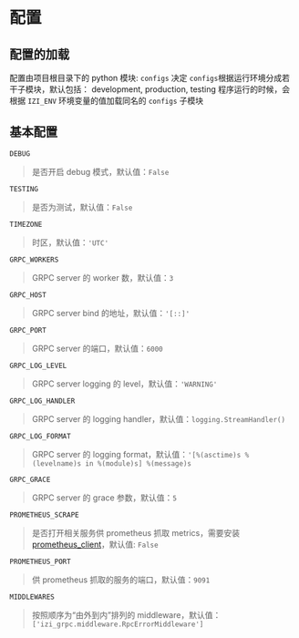 # 配置

## 配置的加载

配置由项目根目录下的 python 模块: `configs` 决定
`configs`根据运行环境分成若干子模块，默认包括： development, production, testing
程序运行的时候，会根据 `IZI_ENV` 环境变量的值加载同名的 `configs` 子模块

## 基本配置

`DEBUG`

> 是否开启 debug 模式，默认值：`False`

`TESTING`

> 是否为测试，默认值：`False`

`TIMEZONE`

> 时区，默认值：`'UTC'`

`GRPC_WORKERS`

> GRPC server 的 worker 数，默认值：`3`

`GRPC_HOST`

> GRPC server bind 的地址，默认值：`'[::]'`

`GRPC_PORT`

> GRPC server 的端口，默认值：`6000`

`GRPC_LOG_LEVEL`

> GRPC server logging 的 level，默认值：`'WARNING'`

`GRPC_LOG_HANDLER`

> GRPC server 的 logging handler，默认值：`logging.StreamHandler()`

`GRPC_LOG_FORMAT`

> GRPC server 的 logging format，默认值：`'[%(asctime)s %(levelname)s in %(module)s] %(message)s`

`GRPC_GRACE`

> GRPC server 的 grace 参数，默认值：`5`

`PROMETHEUS_SCRAPE`

> 是否打开相关服务供 prometheus 抓取 metrics，需要安装 [prometheus_client](https://github.com/prometheus/client_python)，默认值: `False`

`PROMETHEUS_PORT`

> 供 prometheus 抓取的服务的端口，默认值：`9091`

`MIDDLEWARES`

> 按照顺序为“由外到内”排列的 middleware，默认值：`['izi_grpc.middleware.RpcErrorMiddleware']`
